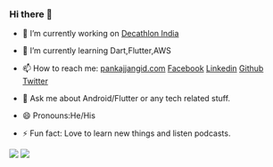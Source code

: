 ### Hi there 👋

- 🔭 I’m currently working on [Decathlon India](https://www.decathlon.in/)
- 🌱 I’m currently learning Dart,Flutter,AWS
- 📫 How to reach me:
    [pankajjangid.com](https://pankajjangid.com/)
    [Facebook](https://www.facebook.com/pankajjangid2)
    [Linkedin](https://www.linkedin.com/in/pankajjangid/)
    [Github](https://github.com/pankajjangid)
    [Twitter](https://twitter.com/pankaj0619)
   
- 💬 Ask me about Android/Flutter or any tech related stuff.
- 😄 Pronouns:He/His
- ⚡ Fun fact: Love to learn new things and listen podcasts.

<img src="https://github-readme-stats.vercel.app/api?username=pankajjangid&&show_icons=true&title_color=00b7c2&icon_color=00b7c2&text_color=81b214&bg_color=1a1a2e"> <img src="https://github-readme-stats.vercel.app/api/top-langs/?username=pankajjangid&layout=compact">


